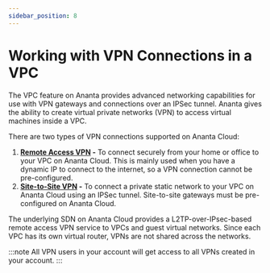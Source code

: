 ```yaml
---
sidebar_position: 8
---
```

# Working with VPN Connections in a VPC

The VPC feature on Ananta provides advanced networking capabilities for use with VPN gateways and connections over an IPSec tunnel. Ananta gives the ability to create virtual private networks (VPN) to access virtual machines inside a VPC.

There are two types of VPN connections supported on Ananta Cloud:

1. **[Remote Access VPN](/docs/Networking/IPv4-basedNetworking/UsingRemoteAccessVPNwithVPC) -** To connect securely from your home or office to your VPC on Ananta Cloud. This is mainly used when you have a dynamic IP to connect to the internet, so a VPN connection cannot be pre-configured.
2. **[Site-to-Site VPN](/docs/Networking/IPv4-basedNetworking/ManagingVPNGatewaysandSite-to-SiteVPN) -** To connect a private static network to your VPC on Ananta Cloud using an IPSec tunnel. Site-to-site gateways must be pre-configured on Ananta Cloud.

The underlying SDN on Ananta Cloud provides a L2TP-over-IPsec-based remote access VPN service to VPCs and guest virtual networks. Since each VPC has its own virtual router, VPNs are not shared across the networks.

:::note
All VPN users in your account will get access to all VPNs created in your account.
:::


